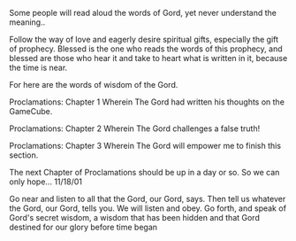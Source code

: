 
 

 

 

 

 

 

 

 

 

 




Some people will read aloud the words of Gord, yet never understand the meaning..















Follow the way of love and eagerly desire spiritual gifts, especially the gift of prophecy.  Blessed is the one who reads the words of this prophecy, and blessed are those who hear it and take to heart what is written in it, because the time is near.

For here are the words of wisdom of the Gord.

Proclamations: Chapter 1
Wherein The Gord had written his thoughts on the GameCube.

Proclamations: Chapter 2
Wherein The Gord challenges a false truth!

Proclamations: Chapter 3
Wherein The Gord will empower me to finish this section.

The next Chapter of Proclamations should be up in a day or so.  So we can only hope...  11/18/01

 

Go near and listen to all that the Gord, our Gord, says. Then tell us whatever the Gord, our Gord, tells you. We will listen and obey. Go forth, and speak of Gord's secret wisdom, a wisdom that has been hidden and that Gord destined for our glory before time began

 

 
 